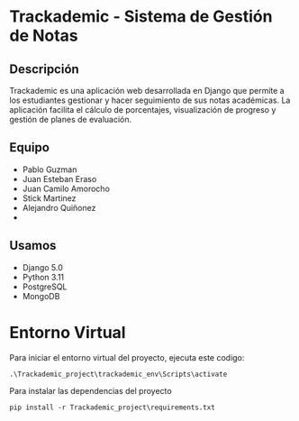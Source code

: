 # Trackademic - Sistema de Gestión de Notas

## Descripción
Trackademic es una aplicación web desarrollada en Django que permite a los estudiantes gestionar y hacer seguimiento de sus notas académicas. La aplicación facilita el cálculo de porcentajes, visualización de progreso y gestión de planes de evaluación.

## Equipo 
- Pablo Guzman
- Juan Esteban Eraso
- Juan Camilo Amorocho
- Stick Martinez
- Alejandro Quiñonez
- 
## Usamos
- Django 5.0
- Python 3.11
- PostgreSQL
- MongoDB

# Entorno Virtual

Para iniciar el entorno virtual del proyecto, ejecuta este codigo:

``` .\Trackademic_project\trackademic_env\Scripts\activate ```

Para instalar las dependencias del proyecto

``` pip install -r Trackademic_project\requirements.txt ```
